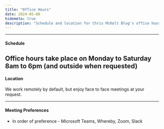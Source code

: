 ```yaml
---
title: "Office Hours"
date: 2024-05-08
hidemeta: true
description: "Schedule and location for Chris McKelt Blog's office hours."
---
```


---

#### Schedule

## Office hours take place on Monday to Saturday 8am to 6pm (and outside when requested)

#### Location

We work remotely by default, but enjoy face to face meetings at your request.

---

#### Meeting Preferences

- In order of preference - Microsoft Teams, Whereby, Zoom, Slack
